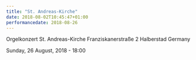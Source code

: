 ```yaml
---
title: "St. Andreas-Kirche"
date: 2018-08-02T10:45:47+01:00
performancedate: 2018-08-26
---
```


Orgelkonzert
St. Andreas-Kirche
Franziskanerstraße 2
Halberstad
Germany

Sunday, 26 August, 2018 - 18:00